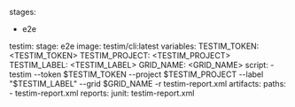 stages:
  - e2e

testim:
  stage: e2e
  image: testim/cli:latest
  variables:
    TESTIM_TOKEN: <TESTIM_TOKEN>
    TESTIM_PROJECT: <TESTIM_PROJECT>
    TESTIM_LABEL: <TESTIM_LABEL>
    GRID_NAME: <GRID_NAME>
  script:
    - testim --token $TESTIM_TOKEN --project $TESTIM_PROJECT --label "$TESTIM_LABEL" --grid $GRID_NAME -r testim-report.xml
  artifacts:
    paths:
      - testim-report.xml
    reports:
      junit: testim-report.xml
